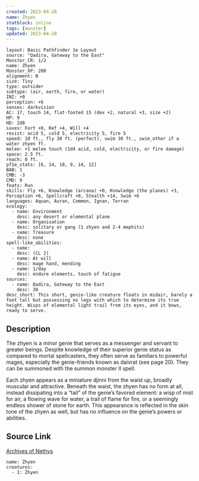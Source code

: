 ```yaml
---
created: 2023-04-28
name: Zhyen
statblock: inline
tags: [monster]
updated: 2023-04-28
---
```

```statblock
layout: Basic Pathfinder 1e Layout
source: "Qadira, Gateway to the East"
Monster_CR: 1/2
name: Zhyen
Monster_XP: 200
alignment: N
size: Tiny
type: outsider
subtype: (air, earth, fire, or water)
INI: +0
perception: +6
senses: darkvision
AC: 17, touch 14, flat-footed 15 (dex +2, natural +3, size +2)
HP: 9
HD: 2d8
saves: Fort +0, Ref +4, Will +4
resist: acid 5, cold 5, electricity 5, fire 5
speed: 10 ft., fly 30 ft. (perfect), swim 30 ft., swim_other if a water zhyen ft.
melee: +1 melee touch (1d4 acid, cold, electricity, or fire damage)
space: 2.5 ft.
reach: 0 ft.
pf1e_stats: [6, 14, 10, 9, 14, 12]
BAB: 1
CMB: -3
CMD: 9
feats: Run
skills: Fly +6, Knowledge (arcana) +0, Knowledge (the planes) +3, Perception +6, Spellcraft +0, Stealth +14, Swim +6
languages: Aquan, Auran, Common, Ignan, Terran
ecology:
  - name: Environment
    desc: any desert or elemental plane
  - name: Organisation
    desc: solitary or gang (1 zhyen and 2-4 mephits)
  - name: Treasure
    desc: none
spell-like_abilities:
  - name:
    desc: (CL 2)
  - name: At will
    desc: mage hand, mending
  - name: 1/day
    desc: endure elements, touch of fatigue
sources:
  - name: Qadira, Gateway to the East
    desc: 30
desc_short: This short, genie-like creature floats in midair, barely a foot tall but possessing no legs with which to determine its true height. Wisps of elemental light trail from its eyes, and it bows, ready to serve.
```
## Description
The zhyen is a minor genie that serves as a messenger and servant to greater beings. Despite knowledge of their superior genie status as compared to mortal spellcasters, they often serve as familiars to powerful mages, especially the genie-friends known as daivrat (see page 20). They can be summoned with the summon monster II spell.

Each zhyen appears as a miniature djinni from the waist up, broadly muscular and attractive. Beneath the waist, the zhyen has no form at all, instead dissipating into a “tail” of the genie’s favored element: a wisp of mist for air, a flowing wave for water, a trail of flame for fire, or a seemingly endless shower of stone for earth. This appearance is reflected in the skin tone of the zhyen as well, but has no influence on the genie’s powers or abilities.
## Source Link
[Archives of Nethys](https://aonprd.com/MonsterDisplay.aspx?ItemName=Zhyen)
```encounter-table
name: Zhyen
creatures:
  - 1: Zhyen
```
